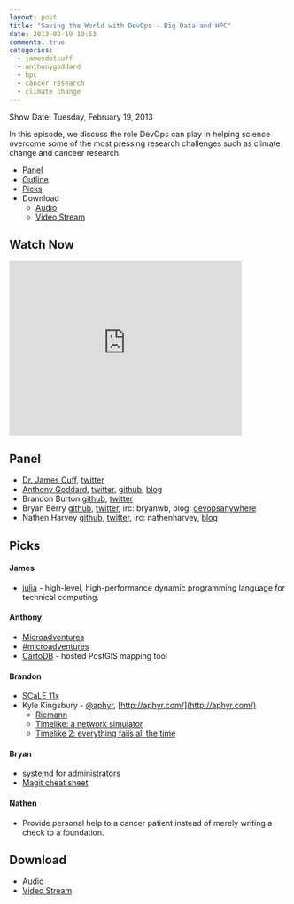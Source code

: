 ```yaml
---
layout: post
title: "Saving the World with DevOps - Big Data and HPC"
date: 2013-02-19 10:53
comments: true
categories: 
  - jamesdotcuff
  - anthonygoddard
  - hpc
  - cancer research
  - climate change
---
```

Show Date:  Tuesday, February 19, 2013

In this episode, we discuss the role DevOps can play in helping science overcome some of the most pressing research challenges such as climate change and canceer research.

* [Panel](http://foodfightshow.org/2013/02/saving-the-world-with-devops-big-data-and-hpc.html#panel)
* [Outline](http://foodfightshow.org/2013/02/saving-the-world-with-devops-big-data-and-hpc.html#outline)
* [Picks](http://foodfightshow.org/2013/02/saving-the-world-with-devops-big-data-and-hpc.html#picks)
* Download
  * [Audio](http://traffic.libsyn.com/foodfight/Food-Fight-Show-41-saving-the-world-with-devops.mp3)
  * [Video Stream](http://www.youtube.com/watch?v=pJ4ahwABPRs)

Watch Now
---------

<iframe width="420" height="315" src="http://www.youtube.com/embed/pJ4ahwABPRs" frameborder="0" allowfullscreen></iframe>

<!-- more -->

Panel<a name="panel"></a>
-----
* [Dr. James Cuff](http://blog.jcuff.net/), [twitter](https://twitter.com/jamesdotcuff)
* [Anthony Goddard](http://anthonygoddard.com), [twitter](https://twitter.com/anthonygoddard), [github](https://github.com/agoddard), [blog](http://ops.anthonygoddard.com)
* Brandon Burton [github](http://github.com/solarce), [twitter](https://twitter.com/solarce)
* Bryan Berry [github](http://github.com/bryanwb), [twitter](http://twitter.com/bryanwb), irc: bryanwb, blog: [devopsanywhere](http://devopsanywhere.blogspot.com)
* Nathen Harvey [github](http://github.com/nathenharvey), [twitter](http://twitter.com/nathenharvey), irc: nathenharvey, [blog](http://nathenharvey.com)

Picks<a name="picks"></a>
----

#### James

* [julia](http://julialang.org/) - high-level, high-performance dynamic programming language for technical computing.

#### Anthony

* [Microadventures](http://www.alastairhumphreys.com/microadventures-2/)
* [#microadventures](https://twitter.com/search?q=%23microadventures)
* [CartoDB](http://cartodb.com/) - hosted PostGIS mapping tool

#### Brandon

* [SCaLE 11x](http://www.socallinuxexpo.org/scale11x)
* Kyle Kingsbury - [@aphyr](https://twitter.com/aphyr), [http://aphyr.com/](http://aphyr.com/)
  * [Riemann](http://riemann.io/)
  * [Timelike: a network simulator](http://aphyr.com/posts/277-timelike-a-network-simulator)
  * [Timelike 2: everything fails all the time](http://aphyr.com/posts/278-timelike-2-everything-fails-all-the-time)

#### Bryan
* [systemd for administrators](http://blog.geeksinaction.org/tag/systemd/)
* [Magit cheat sheet](http://daemianmack.com/magit-cheatsheet.html)


#### Nathen

* Provide personal help to a cancer patient instead of merely writing a check to a foundation.

Download
-------
  * [Audio](http://traffic.libsyn.com/foodfight/Food-Fight-Show-41-saving-the-world-with-devops.mp3)
  * [Video Stream](http://www.youtube.com/watch?v=pJ4ahwABPRs)
 
